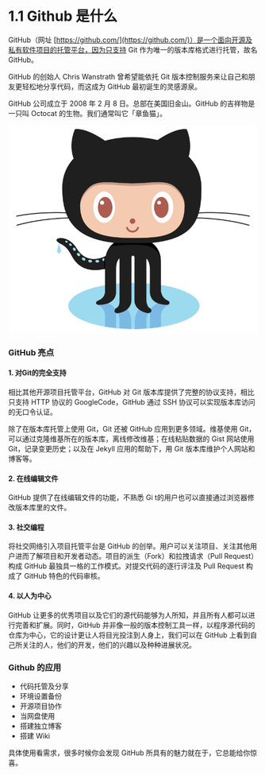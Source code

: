 # 1.1 Github 是什么




GitHub（网址 [https://github.com/](https://github.com/)）是一个面向开源及私有软件项目的托管平台，因为只支持 Git 作为唯一的版本库格式进行托管，故名 GitHub。

GitHub 的创始人 Chris Wanstrath 曾希望能依托 Git 版本控制服务来让自己和朋友更轻松地分享代码，而这成为 GitHub 最初诞生的灵感源泉。

GitHub 公司成立于 2008 年 2 月 8 日。总部在美国旧金山。GitHub 的吉祥物是一只叫 Octocat 的生物。我们通常叫它「章鱼猫」。

![](/assets/Octocat.png)

### GitHub 亮点

#### 1. 对Git的完全支持
相比其他开源项目托管平台，GitHub 对 Git 版本库提供了完整的协议支持，相比只支持 HTTP 协议的 GoogleCode，GitHub 通过 SSH 协议可以实现版本库访问的无口令认证。

除了在版本库托管上使用 Git，Git 还被 GitHub 应用到更多领域。维基使用 Git，可以通过克隆维基所在的版本库，离线修改维基；在线粘贴数据的 Gist 网站使用 Git，记录变更历史；以及在 Jekyll 应用的帮助下，用 Git 版本库维护个人网站和博客等。

#### 2. 在线编辑文件
GitHub 提供了在线编辑文件的功能，不熟悉 Gi t的用户也可以直接通过浏览器修改版本库里的文件。

#### 3. 社交编程
将社交网络引入项目托管平台是 GitHub 的创举。用户可以关注项目、关注其他用户进而了解项目和开发者动态。项目的派生（Fork）和拉拽请求（Pull Request）构成 GitHub 最独具一格的工作模式。对提交代码的逐行评注及 Pull Request 构成了 GitHub 特色的代码审核。
#### 4. 以人为中心
GitHub 让更多的优秀项目以及它们的源代码能够为人所知，并且所有人都可以进行完善和扩展。同时，GitHub 并非像一般的版本控制工具一样，以程序源代码的仓库为中心，它的设计更让人将目光投注到人身上，我们可以在 GitHub 上看到自己所关注的人，他们的开发，他们的兴趣以及种种进展状况。


### Github 的应用

- 代码托管及分享
- 环境设置备份
- 开源项目协作
- 当网盘使用
- 搭建独立博客
- 搭建 Wiki

具体使用看需求，很多时候你会发现 GitHub 所具有的魅力就在于，它总能给你惊喜。

